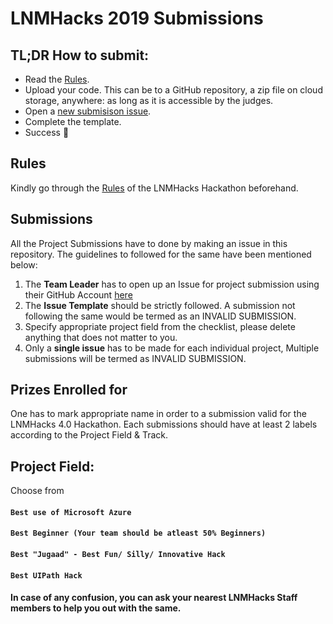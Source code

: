 # LNMHacks 2019 Submissions

## TL;DR How to submit:
- Read the [Rules](rules.md).
- Upload your code. This can be to a GitHub repository, a zip file on cloud storage, anywhere: as long as it is accessible by the judges.
- Open a [new submisison issue](https://github.com/LNMHacks/submissions/issues/new/choose).
- Complete the template. 
- Success 🎉

## Rules
Kindly go through the [Rules](rules.md) of the LNMHacks Hackathon beforehand.

## Submissions
All the Project Submissions have to done by making an issue in this repository. The guidelines to followed for the same have been mentioned below:
1. The **Team Leader** has to open up an Issue for project submission using their GitHub Account [here](https://github.com/lnmhacks/submissions/issues/new)
2. The **Issue Template** should be strictly followed. A submission not following the same would be termed as an INVALID SUBMISSION.
3. Specify appropriate project field from the checklist, please delete anything that does not matter to you.
4. Only a **single issue** has to be made for each individual project, Multiple submissions will be termed as INVALID SUBMISSION.

## Prizes Enrolled for
One has to mark appropriate name in order to a submission valid for the LNMHacks 4.0 Hackathon. Each submissions should have at least 2 labels according to the Project Field & Track.

## Project Field:
Choose from
#### `Best use of Microsoft Azure`
#### `Best Beginner (Your team should be atleast 50% Beginners)`
#### `Best "Jugaad" - Best Fun/ Silly/ Innovative Hack`
#### `Best UIPath Hack`

#### In case of any confusion, you can ask your nearest LNMHacks Staff members to help you out with the same.
